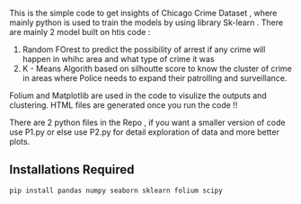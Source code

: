 This is the simple code to get insights of Chicago Crime Dataset , where mainly python is used to train the models by using library Sk-learn .
There are mainly 2 model built on htis code :
  1. Random FOrest to predict the possibility of arrest if any crime will happen in whihc area and what type of crime it was 
  2. K - Means Algorith based on silhoutte score to know the cluster of crime in areas where Police needs to expand their patrolling and surveillance.


Folium and Matplotlib are used in the code to visulize the outputs and clustering.
HTML files are generated once you run the code !!

There are 2 python files in the Repo , if you want a smaller version of code use P1.py or else use P2.py for detail exploration of data and more better plots.


## Installations Required

```bash
pip install pandas numpy seaborn sklearn folium scipy
